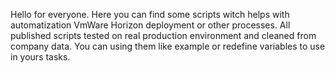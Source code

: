 Hello for everyone.
Here you can find some scripts witch helps with automatization VmWare Horizon deployment or other processes.
All published scripts tested on real production environment and cleaned from company data. You can using them like example or redefine variables to use in yours tasks.
